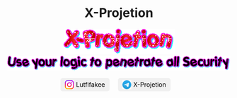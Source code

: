 <h1 align="center">X-Projetion</h1>

<p align="center">
  <img src="https://github.com/X-Projetion/X-Projetion/blob/main/text.gif?raw=true" alt="X-Projetion" />
  <img src="https://raw.githubusercontent.com/X-Projetion/X-Projetion/main/text%20(1).gif" alt="X-Projetion" />
</p>

<p align="center">
  <a href="https://www.instagram.com/lutfifakee/" target="_blank" rel="noopener noreferrer" style="display: inline-flex; align-items: center; text-decoration: none; color: black; font-size: 14px; margin-right: 15px; padding: 5px 10px; border-radius: 5px; background-color: #f0f0f0; transition: background-color 0.3s ease;">
    <img src="https://raw.githubusercontent.com/X-Projetion/X-Projetion/main/instagram.svg" alt="Instagram" style="width: 20px; margin-right: 5px;">
    <span>Lutfifakee</span>
  </a>
  <a href="https://t.me/XProjetion" target="_blank" rel="noopener noreferrer" style="display: inline-flex; align-items: center; text-decoration: none; color: black; font-size: 14px; margin-right: 15px; padding: 5px 10px; border-radius: 5px; background-color: #f0f0f0; transition: background-color 0.3s ease;">
    <img src="https://raw.githubusercontent.com/X-Projetion/X-Projetion/main/telegram.svg" alt="Telegram" style="width: 20px; margin-right: 5px;">
    <span>X-Projetion</span>
  </a>
</p>
